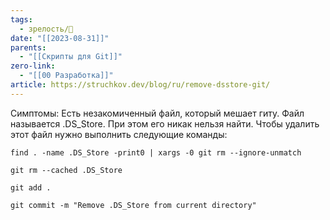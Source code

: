 ```yaml
---
tags:
  - зрелость/🌳
date: "[[2023-08-31]]"
parents:
  - "[[Скрипты для Git]]"
zero-link:
  - "[[00 Разработка]]"
article: https://struchkov.dev/blog/ru/remove-dsstore-git/
---
```

Симптомы: Есть незакомиченный файл, который мешает гиту. Файл называется .DS_Store. При этом его никак нельзя найти. Чтобы удалить этот файл нужно выполнить следующие команды:

```shell
find . -name .DS_Store -print0 | xargs -0 git rm --ignore-unmatch
```

```shell
git rm --cached .DS_Store
```

```shell
git add .
```

```shell
git commit -m "Remove .DS_Store from current directory"
```